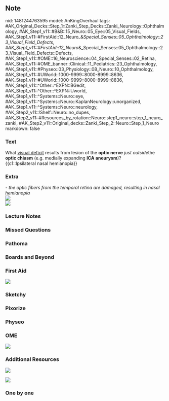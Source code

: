 ## Note
nid: 1481244763595
model: AnKingOverhaul
tags: #AK_Original_Decks::Step_1::Zanki_Step_Decks::Zanki_Neurology::Ophthalmology, #AK_Step1_v11::#B&B::15_Neuro::05_Eye::05_Visual_Fields, #AK_Step1_v11::#FirstAid::12_Neuro_&_Special_Senses::05_Ophthalmology::23_Visual_Field_Defects, #AK_Step1_v11::#FirstAid::12_Neuro_&_Special_Senses::05_Ophthalmology::23_Visual_Field_Defects::Defects, #AK_Step1_v11::#OME::16_Neuroscience::04_Special_Senses::02_Retina, #AK_Step1_v11::#OME_banner::Clinical::11_Pediatrics::23_Ophthalmology, #AK_Step1_v11::#Physeo::03_Physiology::08_Neuro::10_Ophthalmology, #AK_Step1_v11::#UWorld::1000-9999::8000-8999::8636, #AK_Step1_v11::#UWorld::1000-9999::8000-8999::8836, #AK_Step1_v11::^Other::^EXPN::BGedit, #AK_Step1_v11::^Other::^EXPN::Uworld, #AK_Step1_v11::^Systems::Neuro::eye, #AK_Step1_v11::^Systems::Neuro::KaplanNeurology::unorganized, #AK_Step1_v11::^Systems::Neuro::neurology, #AK_Step2_v11::!Shelf::Neuro::no_dupes, #AK_Step2_v11::#Resources_by_rotation::Neuro::step1_neuro::step_1_neuro_zanki, #AK_Step2_v11::Original_decks::Zanki_Step_2::Neuro::Step_1_Neuro
markdown: false

### Text
<div>
  What <u>visual deficit</u> results from lesion of the <b>optic
  nerve</b> <i>just outside</i>the <b>optic chiasm</b> (e.g.
  medially expanding <b>ICA</b> <b>aneurysm</b>)?
</div>
<div>
  {{c1::Ipsilateral nasal hemianopia}}
</div>

### Extra
<div>
  <i>- the optic fibers from the temporal retina are damaged,
  resulting in nasal hemianopia</i>
</div><img src="paste-222543730442293.jpg">
<div><img src="paste-222152888418872.jpg"></div>

### Lecture Notes


### Missed Questions


### Pathoma


### Boards and Beyond


### First Aid
<img src="tmpWb3LyU.png">

### Sketchy


### Pixorize


### Physeo


### OME
<div class="ome-widget">
  <a href=
  "https://onlinemeded.org/spa/pediatrics/ophthalmology/acquire?ref=anki">
  <img src="_OME_AnkiFlashcards_Lesson_3.png"></a>
</div>

### Additional Resources
<img src="paste-531045ce0eee464e3aa3ce48a98931f90b497561.jpg"
class="resizer">
<div><img src="paste-72d7ecdf2466764c586c3baec8eafe4b8d7ce36a.jpg"
class="resizer"></div>

### One by one

